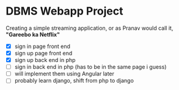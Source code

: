 # DBMS Webapp Project

Creating a simple streaming application, or as Pranav would call it, **"Gareebo ka Netflix"**

* [x] sign in page front end
* [x] sign up page front end
* [x] sign up back end in php
* [ ] sign in back end in php (has to be in the same page i guess)
* [ ] will implement them using Angular later
* [ ] probably learn django, shift from php to django